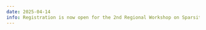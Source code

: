 ```yaml
---
date: 2025-04-14
info: Registration is now open for the 2nd Regional Workshop on Sparsity, Optimization, and Inverse Problems, taking place on June 19. Apply at <a href="https://popils-day.github.io/">POPILS</a>
---
```

